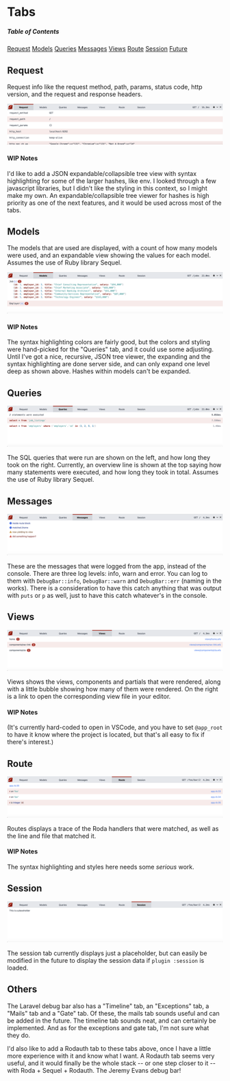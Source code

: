 # Tabs

##### Table of Contents
[Request](#request)
[Models](#models)
[Queries](#queries)
[Messages](#messages)
[Views](#views)
[Route](#route)
[Session](#session)
[Future](#future)

## Request

Request info like the request method, path, params, status code, http version, and the request and response headers.

![Request Tab](docs/tabs/request.png)

#### WIP Notes
I'd like to add a JSON expandable/collapsible tree view with syntax highlighting for some of the larger hashes, like env. I looked through a few javascript libraries, but I didn't like the styling in this context, so I might make my own. An expandable/collapsible tree viewer for hashes is high priority as one of the next features, and it would be used across most of the tabs.

## Models

The models that are used are displayed, with a count of how many models were used, and an expandable view showing the values for each model. Assumes the use of Ruby library Sequel.

![Models Tab](docs/tabs/models.png)

#### WIP Notes
The syntax highlighting colors are fairly good, but the colors and styling were hand-picked for the "Queries" tab, and it could use some adjusting. Until I've got a nice, recursive, JSON tree viewer, the expanding and the syntax highlighting are done server side, and can only expand one level deep as shown above. Hashes within models can't be expanded.

## Queries

![Queries Tab](docs/tabs/queries.png)

The SQL queries that were run are shown on the left, and how long they took on the right. Currently, an overview line is shown at the top saying how many statements were executed, and how long they took in total. Assumes the use of Ruby library Sequel.

## Messages

![Messages Tab](docs/tabs/messages.png)

These are the messages that were logged from the app, instead of the console. There are three log levels: info, warn and error. You can log to them with `DebugBar::info`, `DebugBar::warn` and `DebugBar::err` (naming in the works). There is a consideration to have this catch anything that was output with `puts` or `p` as well, just to have this catch whatever's in the console.

## Views

![Views Tab](docs/tabs/views.png)

Views shows the views, components and partials that were rendered, along with a little bubble showing how many of them were rendered. On the right is a link to open the corresponding view file in your editor.

#### WIP Notes
(It's currently hard-coded to open in VSCode, and you have to set `@app_root` to have it know where the project is located, but that's all easy to fix if there's interest.)

## Route

![Route Tab](docs/tabs/route.png)

Routes displays a trace of the Roda handlers that were matched, as well as the line and file that matched it.

#### WIP Notes
The syntax highlighting and styles here needs some *serious* work.

## Session

![Session Tab](docs/tabs/session.png)

The session tab currently displays just a placeholder, but can easily be modified in the future to display the session data if `plugin :session` is loaded.

## Others

The Laravel debug bar also has a "Timeline" tab, an "Exceptions" tab, a "Mails" tab and a "Gate" tab. Of these, the mails tab sounds useful and can be added in the future. The timeline tab sounds neat, and can certainly be implemented. And as for the exceptions and gate tab, I'm not sure what they do.

I'd also like to add a Rodauth tab to these tabs above, once I have a little more experience with it and know what I want. A Rodauth tab seems very useful, and it would finally be the whole stack -- or one step closer to it -- with Roda + Sequel + Rodauth. The Jeremy Evans debug bar!

